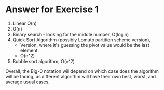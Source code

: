# Answer for Exercise 1

1. Linear O(n)
2. O(n)
3. Binary search - looking for the middle number, O(log n)
4. Quick Sort Algorithm (possibly Lomuto partition scheme version),
   - Version, where it's guessing the pivot value would be the last element.
   - O(n^2)
5. Bubble sort algorithm, O(n^2)

Overall, the Big-O notation will depend on which case does the algorithm will be facing, as different algorithm will 
have their own best, worst, and average usual cases.